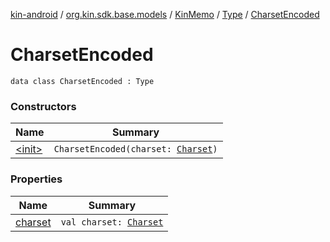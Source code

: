 [kin-android](../../../../index.md) / [org.kin.sdk.base.models](../../../index.md) / [KinMemo](../../index.md) / [Type](../index.md) / [CharsetEncoded](./index.md)

# CharsetEncoded

`data class CharsetEncoded : Type`

### Constructors

| Name | Summary |
|---|---|
| [&lt;init&gt;](-init-.md) | `CharsetEncoded(charset: `[`Charset`](https://docs.oracle.com/javase/6/docs/api/java/nio/charset/Charset.html)`)` |

### Properties

| Name | Summary |
|---|---|
| [charset](charset.md) | `val charset: `[`Charset`](https://docs.oracle.com/javase/6/docs/api/java/nio/charset/Charset.html) |
